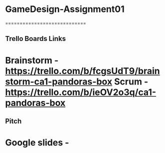 # GameDesign-Assignment01

============================
## Trello Boards Links
Brainstorm - https://trello.com/b/fcgsUdT9/brainstorm-ca1-pandoras-box
Scrum - https://trello.com/b/ieOV2o3q/ca1-pandoras-box
============================
## Pitch
Google slides - 
============================
